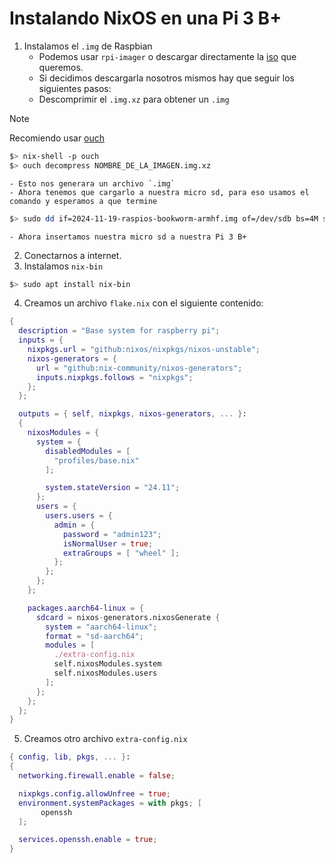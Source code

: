 # Instalando NixOS en una Pi 3 B+

1. Instalamos el `.img` de Raspbian
    - Podemos usar `rpi-imager` o descargar directamente la [iso](https://www.raspberrypi.com/software/operating-systems/) que queremos.
    - Si decidimos descargarla nosotros mismos hay que seguir los siguientes pasos:
    - Descomprimir el `.img.xz` para obtener un `.img`

> [!NOTE]
> Recomiendo usar [ouch](https://github.com/ouch-org/ouch)

```bash
$> nix-shell -p ouch
$> ouch decompress NOMBRE_DE_LA_IMAGEN.img.xz
```
    
    - Esto nos generara un archivo `.img`
    - Ahora tenemos que cargarlo a nuestra micro sd, para eso usamos el comando y esperamos a que termine

```bash
$> sudo dd if=2024-11-19-raspios-bookworm-armhf.img of=/dev/sdb bs=4M status=progress
```

    - Ahora insertamos nuestra micro sd a nuestra Pi 3 B+

2. Conectarnos a internet.
3. Instalamos `nix-bin`

```bash
$> sudo apt install nix-bin
```

4. Creamos un archivo `flake.nix` con el siguiente contenido:

```nix
{
  description = "Base system for raspberry pi";
  inputs = {
    nixpkgs.url = "github:nixos/nixpkgs/nixos-unstable";
    nixos-generators = {
      url = "github:nix-community/nixos-generators";
      inputs.nixpkgs.follows = "nixpkgs";
    };
  };

  outputs = { self, nixpkgs, nixos-generators, ... }:
  {
    nixosModules = {
      system = {
        disabledModules = [
          "profiles/base.nix"
        ];

        system.stateVersion = "24.11";
      };  
      users = {
        users.users = {
          admin = {
            password = "admin123";
            isNormalUser = true;
            extraGroups = [ "wheel" ];
          };
        };
      };  
    };  

    packages.aarch64-linux = {
      sdcard = nixos-generators.nixosGenerate {
        system = "aarch64-linux";
        format = "sd-aarch64";
        modules = [
          ./extra-config.nix
          self.nixosModules.system
          self.nixosModules.users
        ];
      };
    };
  };
}
```

5. Creamos otro archivo `extra-config.nix`

```nix
{ config, lib, pkgs, ... }:
{
  networking.firewall.enable = false;

  nixpkgs.config.allowUnfree = true;
  environment.systemPackages = with pkgs; [
       openssh
  ];

  services.openssh.enable = true;
}
```
